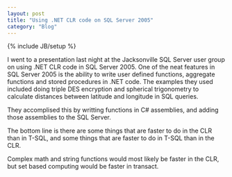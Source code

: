```yaml
---
layout: post
title: "Using .NET CLR code on SQL Server 2005"
category: "Blog"
---
```

{% include JB/setup %}

I went to a presentation last night at the Jacksonville SQL Server user group on using .NET CLR code in SQL Server 2005\. One of the neat features in SQL Server 2005 is the ability to write user defined functions, aggregate functions and stored procedures in .NET code. The examples they used included doing triple DES encryption and spherical trigonometry to calculate distances between latitude and longitude in SQL queries.

They accomplised this by writting functions in C# assemblies, and adding those assemblies to the SQL Server.

The bottom line is there are some things that are faster to do in the CLR than in T-SQL, and some things that are faster to do in T-SQL than in the CLR. 

Complex math and string functions would most likely be faster in the CLR, but set based computing would be faster in transact.